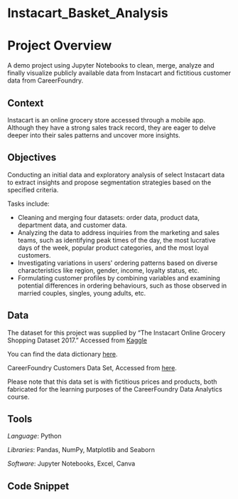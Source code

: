 # Instacart_Basket_Analysis

# Project Overview

A demo project using Jupyter Notebooks to clean, merge, analyze and finally visualize publicly available data from Instacart and fictitious customer data from CareerFoundry.

## Context

Instacart is an online grocery store accessed through a mobile app. Although they have a strong sales track record, they are eager to delve deeper into their sales patterns and uncover more insights.

## Objectives

Conducting an initial data and exploratory analysis of select Instacart data to extract insights and propose segmentation strategies based on the specified criteria.

Tasks include:

- Cleaning and merging four datasets: order data, product data, department data, and customer data.
- Analyzing the data to address inquiries from the marketing and sales teams, such as identifying peak times of the day, the most lucrative days of the week, popular product categories, and the most loyal customers.
- Investigating variations in users' ordering patterns based on diverse characteristics like region, gender, income, loyalty status, etc.
- Formulating customer profiles by combining variables and examining potential differences in ordering behaviours, such as those observed in married couples, singles, young adults, etc.

## Data

The dataset for this project was supplied by “The Instacart Online Grocery Shopping Dataset 2017.” Accessed from [Kaggle]( https://www.kaggle.com/c/instacart-market-basket-analysis/data)

You can find the data dictionary [here](https://www.kaggle.com/c/instacart-market-basket-analysis/data).

CareerFoundry Customers Data Set, Accessed from [here]( https://s3.amazonaws.com/coach-courses-us/public/courses/data-immersion/A4/A4_Data_Assets/customers.zip).

Please note that this data set is with fictitious prices and products, both fabricated for the learning purposes of the CareerFoundry Data Analytics course.

## Tools

_Language_: Python

_Libraries_: Pandas, NumPy, Matplotlib and Seaborn

_Software_: Jupyter Notebooks, Excel, Canva

## Code Snippet
